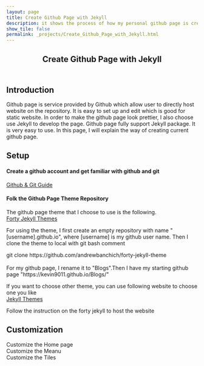 ```yaml
---
layout: page
title: Create Github Page with Jekyll
description: it shows the process of how my personal github page is created and modified using jekyll and github
show_tile: false
permalink: _projects/Create_Github_Page_with_Jekyll.html
---
```

<!-- Main -->
<div id="main" class="alt">
<!-- One -->
    <section id="one">
	    <div class="inner">
		   <header class="major">
			   <h1>Create Github Page with Jekyll</h1>
		   </header>
            <h2>Introduction</h2>
            <p>
            Github page is service provided by Github which allow user to directly host website on the repository. It is easy to set up and edit which is good for static website. In order to make the github page look prettier, I also choose use Jekyll to develop the page. Github page fully support Jekyll package. It is very easy to use. In this page, I will explain the way of creating current github page.
            </p>
            <h2>Setup</h2>
            <h4>Create a github account and get familiar with github and git</h4>
            <p><a href="https://help.github.com/en/articles/set-up-git">
            Github & Git Guide
            </a>
            </p>          
            <h4>Folk the Github Page Theme Repository</h4>
            <p>
            The github page theme that I choose to use is the following.<br/>
            <a href="https://github.com/andrewbanchich/forty-jekyll-theme"> Forty Jekyll Themes</a>
            </p>
            <p>
            For using the theme, I first create an empty repository with name "[username].github.io", where [username] is my github user name. Then I clone the theme to local with git bash comment <br/>
            <div>
            git clone https://github.com/andrewbanchich/forty-jekyll-theme
            </div>
            <br/>
             For my github page, I rename it to "Blogs".Then I have my starting github page "https://kevin9011.github.io/Blogs/" </p>
            <p>
            If you want to choose other theme, you can use following website to choose one you like
            <br/>
            <a href="https://jekyllthemes.io/">Jekyll Themes</a>
            </p>
            Follow the instruction on the forty jekyll to host the website
            <br/>
            </p>
            <h2>Customization</h2>
            <p>
            Customize the Home page
            <br/>
            Customize the Meanu
            <br/>
            Customize the Tiles
            </p>           
        </div>
    </section>
</div>



